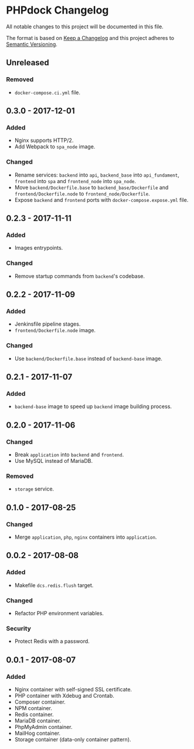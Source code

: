 # PHPdock Changelog

All notable changes to this project will be documented in this file.

The format is based on [Keep a Changelog](http://keepachangelog.com/en/1.0.0/)
and this project adheres to [Semantic Versioning](http://semver.org/spec/v2.0.0.html).

## Unreleased

### Removed

- `docker-compose.ci.yml` file.

## 0.3.0 - 2017-12-01

### Added

- Nginx supports HTTP/2.
- Add Webpack to `spa_node` image.

### Changed

- Rename services: `backend` into `api`, `backend_base` into `api_fundament`,
  `frontend` into `spa` and `frontend_node` into `spa_node`.
- Move `backend/Dockerfile.base` to `backend_base/Dockerfile` and
  `frontend/Dockerfile.node` to `frontend_node/Dockerfile`.
- Expose `backend` and `frontend` ports with `docker-compose.expose.yml`
  file.

## 0.2.3 - 2017-11-11

### Added

- Images entrypoints.

### Changed

- Remove startup commands from `backend`'s codebase.

## 0.2.2 - 2017-11-09

### Added

- Jenkinsfile pipeline stages.
- `frontend/Dockerfile.node` image.

### Changed

- Use `backend/Dockerfile.base` instead of `backend-base` image. 

## 0.2.1 - 2017-11-07

### Added

- `backend-base` image to speed up `backend` image building process. 

## 0.2.0 - 2017-11-06

### Changed

- Break `application` into `backend` and `frontend`.
- Use MySQL instead of MariaDB.

### Removed

- `storage` service.

## 0.1.0 - 2017-08-25

### Changed

- Merge `application`, `php`, `nginx` containers into `application`.

## 0.0.2 - 2017-08-08

### Added

- Makefile `dcs.redis.flush` target.

### Changed

- Refactor PHP environment variables.

### Security

- Protect Redis with a password.

## 0.0.1 - 2017-08-07

### Added

- Nginx container with self-signed SSL certificate.
- PHP container with Xdebug and Crontab.
- Composer container.
- NPM container.
- Redis container.
- MariaDB container.
- PhpMyAdmin container.
- MailHog container.
- Storage container (data-only container pattern).
